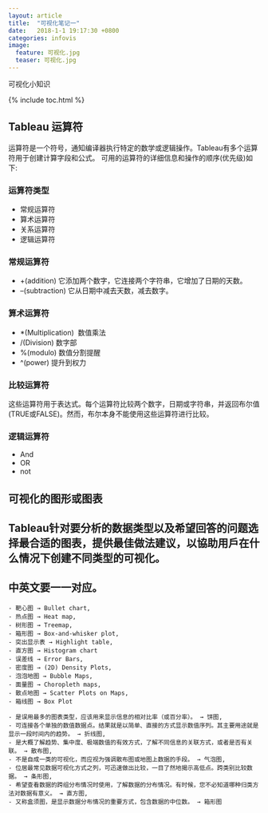 ```yaml
---
layout: article
title:  "可视化笔记一"
date:   2018-1-1 19:17:30 +0800
categories: infovis
image:
  feature: 可视化.jpg
  teaser: 可视化.jpg
---
```

可视化小知识

{% include toc.html %}



## Tableau 运算符
运算符是一个符号，通知编译器执行特定的数学或逻辑操作。Tableau有多个运算符用于创建计算字段和公式。
可用的运算符的详细信息和操作的顺序(优先级)如下:
### 运算符类型
- 常规运算符
- 算术运算符
- 关系运算符
- 逻辑运算符

### 常规运算符
- +(addition)  它添加两个数字，它连接两个字符串，它增加了日期的天数。
- –(subtraction) 它从日期中减去天数，减去数字。

### 算术运算符
- *(Multiplication)  数值乘法
- /(Division)      数字部
- %(modulo)       数值分割提醒
- ^(power)       	提升到权力

### 比较运算符
这些运算符用于表达式。每个运算符比较两个数字，日期或字符串，并返回布尔值(TRUE或FALSE)。然而，布尔本身不能使用这些运算符进行比较。

### 逻辑运算符
- And
- OR
- not


## 可视化的图形或图表

## Tableau针对要分析的数据类型以及希望回答的问题选择最合适的图表，提供最佳做法建议，以協助用戶在什么情况下创建不同类型的可视化。
## 中英文要一一对应。
```
- 靶心图 → Bullet chart, 
- 热点图 → Heat map, 
- 树形图 → Treemap, 
- 箱形图 → Box-and-whisker plot, 
- 突出显示表 → Highlight table, 
- 直方图 → Histogram chart
- 误差线 → Error Bars, 
- 密度图 → (2D) Density Plots, 
- 泡泡地图 → Bubble Maps, 
- 面量图 → Choropleth maps, 
- 散点地图 → Scatter Plots on Maps, 
- 箱线图 → Box Plot
```

```
- 是误用最多的图表类型，应该用来显示信息的相对比率（或百分率）。 → 饼图, 
- 可连接各个单独的数值数据点。结果就是以简单、直接的方式显示数值序列。其主要用途就是显示一段时间内的趋势。 → 折线图, 
- 是大概了解趋势、集中度、极端数值的有效方式，了解不同信息的关联方式，或者是否有关联。 → 散布图, 
- 不是自成一类的可视化，而应视为强调散布图或地图上数据的手段。 → 气泡图, 
- 位居最常见数据可视化方式之列，可迅速做出比较，一目了然地揭示高低点。跨类别比较数据。 → 条形图, 
- 希望查看数据的跨组分布情况时使用，了解数据的分布情况。有时候，您不必知道哪种归类方法对数据有意义。 → 直方图, 
- 又称盒须图，是显示数据分布情况的重要方式，包含数据的中位数。 → 箱形图
```
